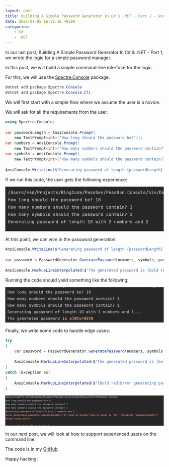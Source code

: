 ```yaml
---
layout: post
title: Building A Simple Password Generator In C# & .NET - Part 2 - Novice UI With Spectre.Console
date: 2025-08-05 16:32:10 +0300
categories:
    - C#
    - .NET
---
```




In our last post, Building A Simple Password Generator In C# & .NET - Part 1, we wrote the logic for a simple password manager.

In this post, we will build a simple command-line interface for the logic.

For this, we will use the [Spectre.Console](https://spectreconsole.net/) package.

```c#
dotnet add package Spectre.Console
dotnet add package Spectre.Console.Cli
```

We will first start with a simple flow where we assume the user is a novice.

We will ask for all the requirements from the user.

```c#
using Spectre.Console;

var passwordLength = AnsiConsole.Prompt(
    new TextPrompt<int>("How long should the password be?"));
var numbers = AnsiConsole.Prompt(
    new TextPrompt<int>("How many numbers should the password contain?"));
var symbols = AnsiConsole.Prompt(
    new TextPrompt<int>("How many symbols should the password contain?"));

AnsiConsole.WriteLine($"Generating password of length {passwordLength} with {numbers} numbers and {symbols}");
```

If we run this code, the user gets the following experience:

![GeneratePrompt1](../images/2025/08/GeneratePrompt1.png)

At this point, we can wire in the password generation:

```c#
AnsiConsole.WriteLine($"Generating password of length {passwordLength} with {numbers} numbers and {symbols}...");

var password = PasswordGenerator.GeneratePassword(numbers, symbols, passwordLength);

AnsiConsole.MarkupLineInterpolated($"The generated password is [bold red]{password}[/]");
```

Running the code should yield something like the following:

![GeneratePrompt2](../images/2025/08/GeneratePrompt2.png)

Finally, we write some code to handle edge cases:

```c#
try
{
    var password = PasswordGenerator.GeneratePassword(numbers, symbols, passwordLength);

    AnsiConsole.MarkupLineInterpolated($"The generated password is [bold red]{password}[/]");
}
catch (Exception ex)
{
    AnsiConsole.MarkupLineInterpolated($"[bold red]Error generating password: {ex.Message}[/]");
}
```

![PasswordError](../images/2025/08/PasswordError.png)

In our next post, we will look at how to support experienced users on the command line.

The code is in my [GitHub](https://github.com/conradakunga/BlogCode/tree/master/PassGen).

Happy hacking!
